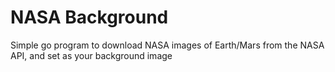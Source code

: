 # NASA Background

Simple go program to download NASA images of Earth/Mars 
from the NASA API, and set as your background image